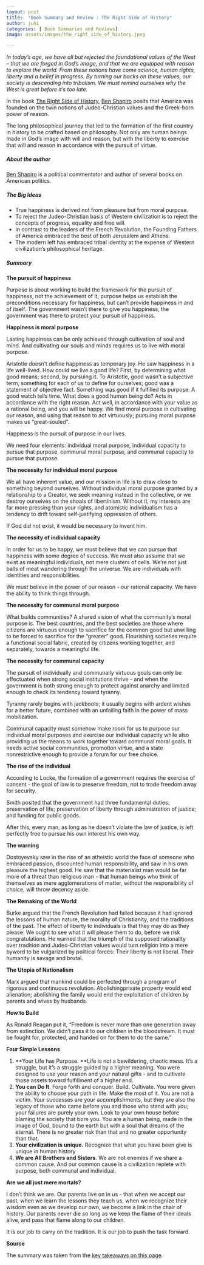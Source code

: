 ```yaml
---
layout: post
title:  "Book Summary and Review : The Right Side of History"
author: juhi
categories: [ Book Summaries and Reviews]
image: assets/images/the_right_side_of_history.jpeg

---
```




_In today’s age, we have all but rejected the foundational values of the West – that we are forged in God’s image, and that we are equipped with reason to explore the world. From these notions have come science, human rights, liberty and a belief in progress. By turning our backs on these values, our society is descending into tribalism. We must remind ourselves why the West is great before it’s too late._

In the book [The Right Side of History](https://en.wikipedia.org/wiki/The_Right_Side_of_History), [Ben Shapiro](https://en.wikipedia.org/wiki/Ben_Shapiro) posits that America was founded on the twin notions of Judeo-Christian values and the Greek-born power of reason. 

The long philosophical journey that led to the formation of the first country in history to be crafted based on philosophy. Not only are human beings made in God’s image with will and reason, but with the liberty to exercise that will and reason in accordance with the pursuit of virtue.


##### About the author

[Ben Shapiro](https://en.wikipedia.org/wiki/Ben_Shapiro) is a political commentator and author of several books on American politics. 


##### The Big Ideas



* True happiness is derived not from pleasure but from moral purpose.
* To reject the Judeo-Christian basis of Western civilization is to reject the concepts of progress, equality and free will.
* In contrast to the leaders of the French Revolution, the Founding Fathers of America embraced the best of both Jerusalem and Athens.
* The modern left has embraced tribal identity at the expense of Western civilization’s philosophical heritage.


##### Summary

**The pursuit of happiness**

Purpose is about working to build the framework for the pursuit of happiness, not the achievement of it; purpose helps us establish the preconditions necessary for happiness, but can’t provide happiness in and of itself. The government wasn’t there to give you happiness, the government was there to protect your pursuit of happiness. 

**Happiness is moral purpose**

Lasting happiness can be only achieved through cultivation of soul and mind. And cultivating our souls and minds requires us to live with moral purpose. 

Aristotle doesn’t define happiness as temporary joy. He saw happiness in a life well-lived. How could we live a good life? First, by determining what good means; second, by pursuing it. To Aristotle, good wasn’t a subjective term, something for each of us to define for ourselves; good was a statement of objective fact. Something was good if it fulfilled its purpose. A good watch tells time. What does a good human being do? Acts in accordance with the right reason. Act well, in accordance with your value as a rational being, and you will be happy. We find moral purpose in cultivating our reason, and using that reason to act virtuously; pursuing moral purpose makes us “great-souled”.

Happiness is the pursuit of purpose in our lives. 

We need four elements:  individual moral purpose, individual capacity to pursue that purpose, communal moral purpose, and communal capacity to pursue that purpose. 

**The necessity for individual moral purpose**

We all have inherent value, and our mission in life is to draw close to something beyond ourselves. Without individual moral purpose granted by a relationship to a Creator, we seek meaning instead in the collective, or we destroy ourselves on the shoals of libertinism. Without it, my interests are far more pressing than your rights, and atomistic individualism has a tendency to drift toward self-justifying oppression of others. 

If God did not exist, it would be necessary to invent him. 

**The necessity of individual capacity**

In order for us to be happy, we must believe that we can pursue that happiness with some degree of success. We must also assume that we exist as meaningful individuals, not mere clusters of cells. We’re not just balls of meat wandering through the universe. We are individuals with identities and responsibilities. 

We must believe in the power of our reason - our rational capacity. We have the ability to think things through. 

**The necessity for communal moral purpose**

What builds communities? A shared vision of what the community’s moral purpose is. The best countries, and the best societies are those where citizens are virtuous enough to sacrifice for the common good but unwilling to be forced to sacrifice for the “greater” good. Flourishing societies require a functional social fabric, created by citizens working together, and separately, towards a meaningful life. 

**The necessity for communal capacity**

The pursuit of individually and communally virtuous goals can only be effectuated when strong social institutions thrive - and when the government is both strong enough to protect against anarchy and limited enough to check its tendency toward tyranny. 

Tyranny rarely begins with jackboots; it usually begins with ardent wishes for a better future, combined with an unfailing faith in the power of mass mobilization. 

Communal capacity must somehow make room for us to purpose our individual moral purposes and exercise our individual capacity while also providing us the means to work together toward communal moral goals. It needs active social communities, promotion virtue, and a state nonrestrictive enough to provide a forum for our free choice. 

**The rise of the individual**

According to Locke, the formation of a government requires the exercise of consent - the goal of law is to preserve freedom, not to trade freedom away for security.

Smith posited that the government had three fundamental duties: preservation of life; preservation of liberty through administration of justice; and funding for public goods. 

After this, every man, as long as he doesn’t violate the law of justice, is left perfectly free to pursue his own interest his own way.

**The warning**

Dostoyevsky saw in the rise of an atheistic world the face of someone who embraced passion, discounted human responsibility, and saw in his own pleasure the highest good. He saw that the materialist man would be far more of a threat than religious man - that human beings who think of themselves as mere agglomerations of matter, without the responsibility of choice, will throw decency aside. 

**The Remaking of  the World**

Burke argued that the French Revolution had failed because it had ignored the lessons of human nature, the morality of Christianity, and the traditions of the past. The effect of liberty to individuals is that they may do as they please: We ought to see what it will please them to do, before we risk congratulations. He warned that the triumph of the supposed rationality over tradition and Judeo-Christian values would turn religion into a mere byword to be vulgarized by political forces: Their liberty is not liberal. Their humanity is savage and brutal.

**The Utopia of Nationalism**

Marx argued that mankind could be perfected through a program of rigorous and continuous revolution. Abolishingprivate property would end alienation; abolishing the family would end the exploitation of children by parents and wives by husbands. 

**How to Build**

As Ronald Reagan put it, “Freedom is never more than one generation away from extinction. We didn’t pass it to our children in the bloodstream. It must be fought for, protected, and handed on for them to do the same.”

**Four Simple Lessons**



1. **Your Life has Purpose. **Life is not a bewildering, chaotic mess. It’s a struggle, but it’s a struggle guided by a higher meaning. You were designed to use your reason and your natural gifts - and to cultivate those assets toward fulfillment of a higher end.
2. **You can Do It**. Forge forth and conquer. Build. Cultivate. You were given the ability to choose your path in life. Make the most of it. You are not a victim. Your successes are your accomplishments, but they are also the legacy of those who came before you and those who stand with you; your failures are purely your own. Look to your own house before blaming the society that bore you. You are a human being, made in the image of God, bound to the earth but with a soul that dreams of the eternal. There is no greater risk than that and no greater opportunity than that. 
3. **Your civilization is unique.** Recognize that what you have been give is unique in human history
4. **We are All Brothers and Sisters**. We are not enemies if we share a common cause. And our common cause is a civilization replete with purpose, both communal and individual.

**Are we all just mere mortals?**

I don’t think we are. Our parents live on in us - that when we accept our past, when we learn the lessons they teach us, when we recognize their wisdom even as we develop our own, we become a link in the chair of history. Our parents never die so long as we keep the flame of their ideals alive, and pass that flame along to our children.

It is our job to carry on the tradition. It is our job to push the task forward. 

**Source**

The summary was taken from the [key takeaways on this page](https://lifeclub.org/books/the-right-side-of-history-ben-shapiro-review-summary).

